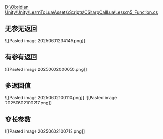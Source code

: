 [D:\Obsidian Unity\Unity\LearnToLua\Assets\Scripts\CSharpCallLua\Lesson5_Function.cs](file:///d%3A/Obsidian%20Unity/Unity/LearnToLua/Assets/Scripts/CSharpCallLua/Lesson5_Function.cs)
## 无参无返回
![[Pasted image 20250601234149.png]]

## 有参有返回
![[Pasted image 20250602000650.png]]

## 多返回值
![[Pasted image 20250602100110.png]]
![[Pasted image 20250602100217.png]]

## 变长参数
![[Pasted image 20250602100712.png]]


